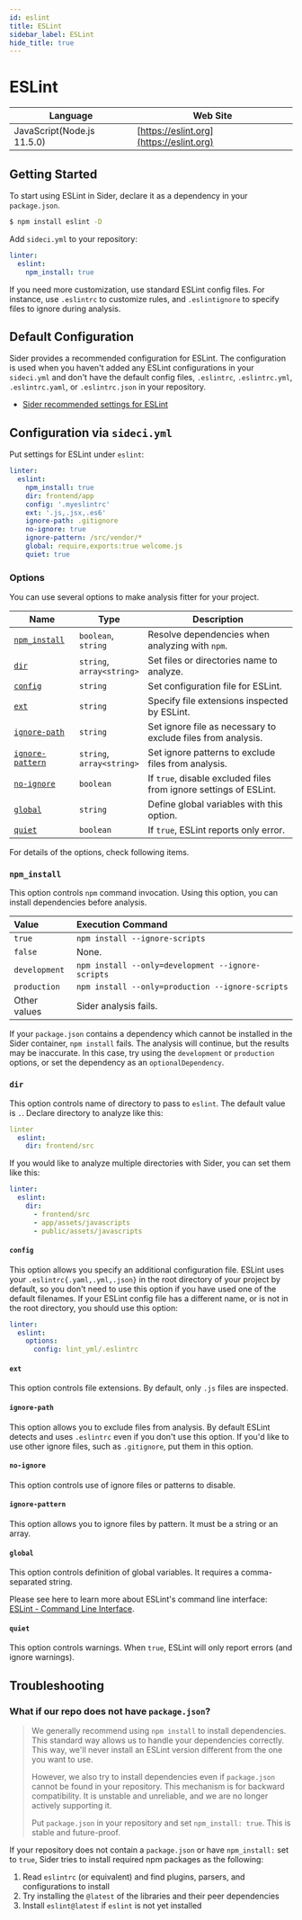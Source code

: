 ```yaml
---
id: eslint
title: ESLint
sidebar_label: ESLint
hide_title: true
---
```


# ESLint

| Language | Web Site |
| -------- | -------- |
| JavaScript(Node.js 11.5.0) | [https://eslint.org](https://eslint.org) |

## Getting Started

To start using ESLint in Sider, declare it as a dependency in your `package.json`.

```bash
$ npm install eslint -D
```

Add `sideci.yml` to your repository:

```yaml:sideci.yml
linter:
  eslint:
    npm_install: true
```

If you need more customization, use standard ESLint config files. For instance, use `.eslintrc` to customize rules, and `.eslintignore` to specify files to ignore during analysis.

## Default Configuration

Sider provides a recommended configuration for ESLint. The configuration is used when you haven't added any ESLint configurations in your `sideci.yml` and don't have the default config files, `.eslintrc`, `.eslintrc.yml`, `.eslintrc.yaml`, or `.eslintrc.json` in your repository.

* [Sider recommended settings for ESLint](https://github.com/actcat/sideci_config/blob/master/javascript/eslint/eslintrc)

## Configuration via `sideci.yml`

Put settings for ESLint under `eslint`:

```yaml:sideci.yml
linter:
  eslint:
    npm_install: true
    dir: frontend/app
    config: '.myeslintrc'
    ext: '.js,.jsx,.es6'
    ignore-path: .gitignore
    no-ignore: true
    ignore-pattern: /src/vendor/*
    global: require,exports:true welcome.js
    quiet: true
```

### Options

You can use several options to make analysis fitter for your project.

| Name | Type | Description |
| ---- | ---- | ----------- |
| [`npm_install`](#npm_install) | `boolean`,<br />`string` | Resolve dependencies when analyzing with `npm`. |
| [`dir`](#dir) | `string`,<br />`array<string>` | Set files or directories name to analyze. |
| [`config`](#config) | `string` | Set configuration file for ESLint. |
| [`ext`](#ext) | `string` | Specify file extensions inspected by ESLint. |
| [`ignore-path`](#ignore-path) | `string` | Set ignore file as necessary to exclude files from analysis. |
| [`ignore-pattern`](#ignore-pattern) | `string`,<br />`array<string>` | Set ignore patterns to exclude files from analysis. |
| [`no-ignore`](#no-ignore) | `boolean` | If `true`, disable excluded files from ignore settings of ESLint. |
| [`global`](#global) | `string` | Define global variables with this option. |
| [`quiet`](#quiet) | `boolean` | If `true`, ESLint reports only error. |

For details of the options, check following items.

### `npm_install`

This option controls `npm` command invocation. Using this option, you can install dependencies before analysis.

| Value | Execution Command |
| :---- | :---------------- |
| `true` | `npm install --ignore-scripts` |
| `false` | None. |
| `development` | `npm install --only=development --ignore-scripts` |
| `production` | `npm install --only=production --ignore-scripts` |
| Other values | Sider analysis fails. |

If your `package.json` contains a dependency which cannot be installed in the Sider container, `npm install` fails. The analysis will continue, but the results may be inaccurate. In this case, try using the `development` or `production` options, or set the dependency as an `optionalDependency`.

### `dir`

This option controls name of directory to pass to `eslint`. The default value is `.`. Declare directory to analyze like this:

```yaml:sideci.yml
linter
  eslint:
    dir: frontend/src
```

If you would like to analyze multiple directories with Sider, you can set them like this:

```yaml:sideci.yml
linter:
  eslint:
    dir:
      - frontend/src
      - app/assets/javascripts
      - public/assets/javascripts
```

#### `config`

This option allows you specify an additional configuration file. ESLint uses your `.eslintrc{.yaml,.yml,.json}` in the root directory of your project by default, so you don't need to use this option if you have used one of the default filenames. If your ESLint config file has a different name, or is not in the root directory, you should use this option:

```yaml:sideci.yml
linter:
  eslint:
    options:
      config: lint_yml/.eslintrc
```

#### `ext`

This option controls file extensions. By default, only `.js` files are inspected.

#### `ignore-path`

This option allows you to exclude files from analysis. By default ESLint detects and uses `.eslintrc` even if you don't use this option. If you'd like to use other ignore files, such as `.gitignore`, put them in this option.

#### `no-ignore`

This option controls use of ignore files or patterns to disable.

#### `ignore-pattern`

This option allows you to ignore files by pattern. It must be a string or an array.

#### `global`

This option controls definition of global variables. It requires a comma-separated string.

Please see here to learn more about ESLint's command line interface: [ESLint - Command Line Interface](https://eslint.org/docs/user-guide/command-line-interface).

#### `quiet`

This option controls warnings. When `true`, ESLint will only report errors (and ignore warnings).

## Troubleshooting

### What if our repo does not have `package.json`?

> We generally recommend using `npm install` to install dependencies. This standard way allows us to handle your dependencies correctly. This way, we'll never install an ESLint version different from the one you want to use.
>
> However, we also try to install dependencies even if `package.json` cannot be found in your repository. This mechanism is for backward compatibility. It is unstable and unreliable, and we are no longer actively supporting it.
>
> Put `package.json` in your repository and set  `npm_install: true`. This is stable and future-proof.

If your repository does not contain a `package.json` or have `npm_install:` set to `true`, Sider tries to install required npm packages as the following:

1. Read `eslintrc` \(or equivalent\) and find plugins, parsers, and configurations to install
2. Try installing the `@latest` of the libraries and their peer dependencies
3. Install `eslint@latest` if `eslint` is not yet installed

